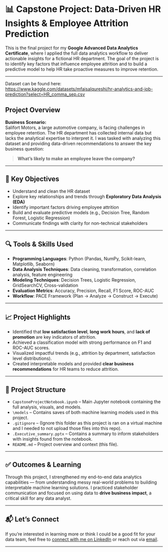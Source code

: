 # 📊 Capstone Project: Data-Driven HR Insights & Employee Attrition Prediction

This is the final project for my **Google Advanced Data Analytics Certificate**, where I applied the full data analytics workflow to deliver actionable insights for a fictional HR department. The goal of the project is to identify key factors that influence employee attrition and to build a predictive model to help HR take proactive measures to improve retention.

---
Dataset can be found here: https://www.kaggle.com/datasets/mfaisalqureshi/hr-analytics-and-job-prediction?select=HR_comma_sep.csv

## Project Overview

**Business Scenario:**  
Salifort Motors, a large automotive company, is facing challenges in employee retention. The HR department has collected internal data but lacks the analytical expertise to interpret it. I was tasked with analyzing this dataset and providing data-driven recommendations to answer the key business question:

> **What’s likely to make an employee leave the company?**

---

## 🧠 Key Objectives

- Understand and clean the HR dataset
- Explore key relationships and trends through **Exploratory Data Analysis (EDA)**
- Identify important factors driving employee attrition
- Build and evaluate predictive models (e.g., Decision Tree, Random Forest, Logistic Regression)
- Communicate findings with clarity for non-technical stakeholders

---

## 🔍 Tools & Skills Used

- **Programming Languages**: Python (Pandas, NumPy, Scikit-learn, Matplotlib, Seaborn)
- **Data Analysis Techniques**: Data cleaning, transformation, correlation analysis, feature engineering
- **Modeling Techniques**: Decision Trees, Logistic Regression, GridSearchCV, Cross-validation
- **Evaluation Metrics**: Accuracy, Precision, Recall, F1 Score, ROC-AUC
- **Workflow**: PACE Framework (Plan → Analyze → Construct → Execute)

---

## 📈 Project Highlights

- Identified that **low satisfaction level**, **long work hours**, and **lack of promotion** are key indicators of attrition.
- Achieved a classification model with strong performance on F1 and ROC-AUC scores.
- Visualized impactful trends (e.g., attrition by department, satisfaction level distributions).
- Created interpretable models and provided **clear business recommendations** for HR teams to reduce attrition.

---

## 📁 Project Structure

- `CapstoneProjectNotebook.ipynb` – Main Jupyter notebook containing the full analysis, visuals, and models.
- `\models` – Contains saves of both machine learning models used in this project.
- `.gitignore` – (Ignore this folder as this project is ran on a virtual machine and I needed to not upload those files into this repo).
- `.Executive_summary.pptx` – Contains a summary to inform stakeholders with insights found from the notebook.
- `README.md` – Project overview and context (this file).

---

## ✅ Outcomes & Learning

Through this project, I strengthened my end-to-end data analytics capabilities — from understanding messy real-world problems to building interpretable machine learning solutions. I practiced stakeholder communication and focused on using data to **drive business impact**, a critical skill for any data analyst.

---

## 📬 Let’s Connect

If you’re interested in learning more or think I could be a good fit for your data team, feel free to [connect with me on LinkedIn](https://www.linkedin.com/in/j0yalj0hn/) or reach out via [email](mailto:j.john.work3500@gmail.com).

---
